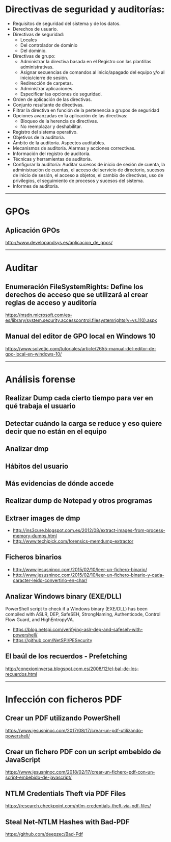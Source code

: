 # Directivas de seguridad y auditorías:
- Requisitos de seguridad del sistema y de los datos.
- Derechos de usuario.
- Directivas de seguridad:
  - Locales
  - Del controlador de dominio
  - Del dominio.
- Directivas de grupo:
  - Administrar la directiva basada en el Registro con las plantillas administrativas.
  - Asignar secuencias de comandos al inicio/apagado del equipo y/o al inicio/cierre de sesión.
  - Redirección de carpetas.
  - Administrar aplicaciones.
  - Especificar las opciones de seguridad.
- Orden de aplicación de las directivas.
- Conjunto resultante de directivas.
- Filtrar la directiva en función de la pertenencia a grupos de seguridad
- Opciones avanzadas en la aplicación de las directivas:
  - Bloqueo de la herencia de directivas.
  - No reemplazar y deshabilitar.
- Registro del sistema operativo.
- Objetivos de la auditoría.
- Ámbito de la auditoría. Aspectos auditables.
- Mecanismos de auditoría. Alarmas y acciones correctivas.
- Información del registro de auditoría.
- Técnicas y herramientas de auditoría.
- Configurar la auditoría: Auditar sucesos de inicio de sesión de cuenta, la administración de cuentas, el acceso del servicio de directorio, sucesos de inicio de sesión, el acceso a objetos, el cambio de directivas, uso de privilegios, el seguimiento de procesos y sucesos del sistema.
- Informes de auditoría.

--------------------------

# GPOs
## Aplicación GPOs
http://www.developandsys.es/aplicacion_de_gpos/

--------------------------

# Auditar

## Enumeración FileSystemRights: Define los derechos de acceso que se utilizará al crear reglas de acceso y auditoría
https://msdn.microsoft.com/es-es/library/system.security.accesscontrol.filesystemrights(v=vs.110).aspx

## Manual del editor de GPO local en Windows 10
https://www.solvetic.com/tutoriales/article/2655-manual-del-editor-de-gpo-local-en-windows-10/

--------------------------

# Análisis forense
## Realizar Dump cada cierto tiempo para ver en qué trabaja el usuario
## Detectar cuándo la carga se reduce y eso quiere decir que no están en el equipo
## Analizar dmp
## Hábitos del usuario
## Más evidencias de dónde accede
## Realizar dump de Notepad y otros programas
## Extraer images de dmp
  - http://ins3cure.blogspot.com.es/2012/08/extract-images-from-process-memory-dumps.html
  - http://www.techipick.com/forensics-memdump-extractor

## Ficheros binarios
* http://www.jesusninoc.com/2015/02/10/leer-un-fichero-binario/
* http://www.jesusninoc.com/2015/02/10/leer-un-fichero-binario-y-cada-caracter-leido-convertirlo-en-char/

## Analizar Windows binary (EXE/DLL)
PowerShell script to check if a Windows binary (EXE/DLL) has been compiled with ASLR, DEP, SafeSEH, StrongNaming, Authenticode, Control Flow Guard, and HighEntropyVA.
* https://blog.netspi.com/verifying-aslr-dep-and-safeseh-with-powershell/
* https://github.com/NetSPI/PESecurity

## El baúl de los recuerdos - Prefetching
http://conexioninversa.blogspot.com.es/2008/12/el-bal-de-los-recuerdos.html

--------------------------

# Infección con ficheros PDF
## Crear un PDF utilizando PowerShell
https://www.jesusninoc.com/2017/08/17/crear-un-pdf-utilizando-powershell/

## Crear un fichero PDF con un script embebido de JavaScript
https://www.jesusninoc.com/2018/02/17/crear-un-fichero-pdf-con-un-script-embebido-de-javascript/

## NTLM Credentials Theft via PDF Files
https://research.checkpoint.com/ntlm-credentials-theft-via-pdf-files/

## Steal Net-NTLM Hashes with Bad-PDF
https://github.com/deepzec/Bad-Pdf
